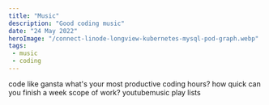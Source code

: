 ```yaml
---
title: "Music"
description: "Good coding music"
date: "24 May 2022"
heroImage: "/connect-linode-longview-kubernetes-mysql-pod-graph.webp"
tags: 
 - music
 - coding
---
```

code like gansta
what's your most productive coding hours?
how quick can you finish a week scope of work?
youtubemusic play lists
